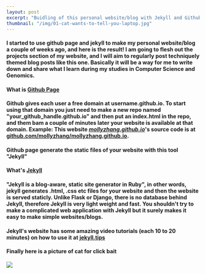 ```yaml
---
layout: post
excerpt: "Buidling of this personal website/blog with Jekyll and Github Page"
thumbnail: "/img/01-cat-wants-to-tell-you-laptop.jpg"
---
```


#### I started to use github page and jekyll to make my personal website/blog a couple of weeks ago, and here is the result! I am going to flesh out the projects section of my website, and I will aim to regularly post techniquely themed blog posts like this one. Basically it will be a way for me to write down and share what I learn during my studies in Computer Science and Genomics.

#### **What is [Github Page](https://pages.github.com)**

#### Github gives each user a free domain at username.github.io. To start using that domain you just need to make a new repo named "your_github_handle.github.io" and then put an index.html in the repo, and them bam a couple of minutes later your website is available at that domain. Example: This website [*mollyzhang.github.io*](https://mollyzhang.github.io)'s source code is at [github.com/mollyzhang/mollyzhang.github.io](https://github.com/MollyZhang/MollyZhang.github.io).

#### Github page generate the static files of your website with this tool "Jekyll"


#### **What's [Jekyll](https://jekyllrb.com)**

#### "Jekyll is a blog-aware, static site generator in Ruby", in other words, jekyll generates .html, .css etc files for your website and then the website is served staticly. Unlike Flask or Django, there is no database behind Jekyll, therefore Jekyll is very light weight and fast. You shouldn't try to  make a complicated web application with Jekyll but it surely makes it easy to make simple websites/blogs.

#### Jekyll's website has some amazing video tutorials (each 10 to 20 minutes) on how to use it at [jekyll.tips](http://jekyll.tips)


#### Finally here is a picture of cat for click bait
<div class="imgcap">
    <img src="{{ page.thumbnail }}" >
</div>
